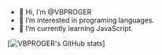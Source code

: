 - 👋 Hi, I’m @VBPROGER
- 👀 I’m interested in programing languages.
- 🌱 I’m currently learning JavaScript.

[![VBPROGER's GitHub stats](https://github-readme-stats.vercel.app/api?username=vbproger&show_icons=true&theme=radical)]

<!---
VBPROGER/VBPROGER is a ✨ special ✨ repository because its `README.md` (this file) appears on your GitHub profile.
You can click the Preview link to take a look at your changes.
--->
